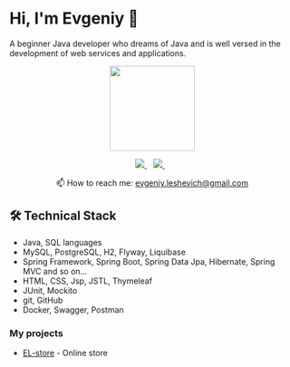 # Hi, I'm Evgeniy 👋
A beginner Java developer who dreams of Java and is well versed in the development of web services and applications.

<p align = 'center'>
<a href="https://github.com/EvgenyLeshevich/github-readme-stats"><img height=150 src="https://github-readme-stats.vercel.app/api/top-langs/?username=EvgenyLeshevich&layout=compact" /></a>
 </p>

<p align='center'>
   <a href="https://t.me/ah4udo" target="_blank">
    <img src="https://img.shields.io/badge/Telegram-2CA5E0?style=for-the-badge&logo=telegram&logoColor=white" />        
  </a>&nbsp;&nbsp;
  <a href="https://www.linkedin.com/in/yauheni-liashevich/" target="_blank">
    <img src="https://img.shields.io/badge/linkedin-%230077B5.svg?&style=for-the-badge&logo=linkedin&logoColor=white" />
  </a>&nbsp;&nbsp;
 <p align='center'>
  📫  How to reach me: <a href='mailto:evgeniy.leshevich@gmail.com'>evgeniy.leshevich@gmail.com</a>
</p>

## 🛠 Technical Stack
*   Java, SQL languages
*   MySQL, PostgreSQL, H2, Flyway, Liquibase
*   Spring Framework, Spring Boot, Spring Data Jpa, Hibernate, Spring MVC  and so on...
*   HTML, CSS, Jsp, JSTL, Thymeleaf
*   JUnit, Mockito
*   git, GitHub
*   Docker, Swagger, Postman

### My projects

*   [EL-store](https://github.com/EvgenyLeshevich/EL-store) - Online store
